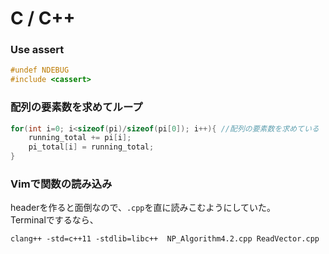 # C / C++

### Use assert
```cpp
#undef NDEBUG
#include <cassert>
```

### 配列の要素数を求めてループ
```cpp
for(int i=0; i<sizeof(pi)/sizeof(pi[0]); i++){ //配列の要素数を求めている 
	running_total += pi[i];
	pi_total[i] = running_total;
}
```

### Vimで関数の読み込み
headerを作ると面倒なので、`.cpp`を直に読みこむようにしていた。  
Terminalでするなら、
```terminal
clang++ -std=c++11 -stdlib=libc++  NP_Algorithm4.2.cpp ReadVector.cpp
```
